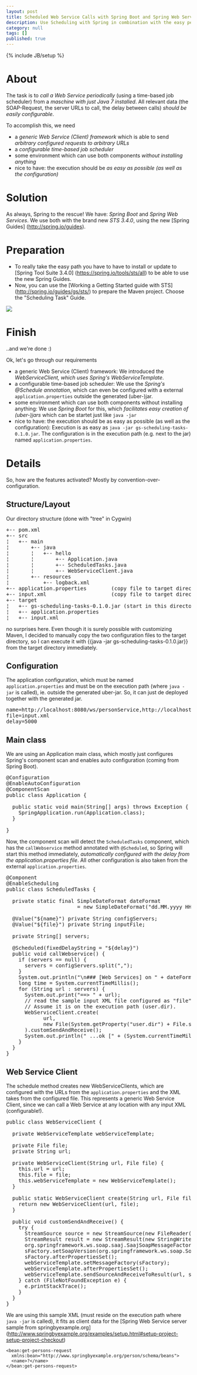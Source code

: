```yaml
---
layout: post
title: Scheduled Web Service Calls with Spring Boot and Spring Web Services
description: Use Scheduling with Spring in combination with the easy peasy Spring Boot with a scheduiled Web Service Call
category: null
tags: []
published: true
---
```


{% include JB/setup %}

# About

The task is to *call a Web Service periodically* (using a time-based job scheduler) from a *maschine with just Java 7 installed*.
All relevant data (the SOAP-Request, the server URLs to call, the delay between calls) *should be easily configurable*.

To accomplish this, we need
* a *generic Web Service (Client) framework* which is able to send *arbitrary configured requests to arbitrary URLs*
* a *configurable time-based job scheduler*
* some environment which can use both components *without installing anything*
* nice to have: the execution should be *as easy as possible (as well as the configuration)*

# Solution

As always, Spring to the rescue!
We have: *Spring Boot* and *Spring Web Services*. We use both with the brand new *STS 3.4.0*, using the new [Spring Guides] (http://spring.io/guides).

# Preparation

* To really take the easy path you have to have to install or update to [Spring Tool Suite 3.4.0] (https://spring.io/tools/sts/all) to be able to use the new Spring Guides.
* Now, you can use the [Working a Getting Started guide with STS] (http://spring.io/guides/gs/sts/) to prepare the Maven project. Choose the "Scheduling Task" Guide.

<img src="/assets/2013-09-27-scheduled-web-service-calls-with-spring-boot--spring-web-services/img/sts-gs.jpg" />

# Finish

..and we're done :)

Ok, let's go through our requirements
* a generic Web Service (Client) framework: We introduced the *WebServiceClient, which uses Spring's WebServiceTemplate*.
* a configurable time-based job scheduler: We use the *Spring's @Schedule annotation*, which can even be configured with a external `application.properties` outside the generated (uber-)jar.
* some environment which can use both components without installing anything: We use *Spring Boot* for this, which *facilitates easy creation of (uber-)jars* which can be startet just like `java -jar`
* nice to have: the execution should be as easy as possible (as well as the configuration): Execution is as easy as `java -jar gs-scheduling-tasks-0.1.0.jar`. The configuration is in the execution path (e.g. next to the jar) named `application.properties`.

# Details

So, how are the features activated? Mostly by convention-over-configuration.

## Structure/Layout

Our directory structure (done with "tree" in Cygwin)

<pre>
+-- pom.xml
+-- src
¦   +-- main
¦       +-- java
¦       ¦   +-- hello
¦       ¦       +-- Application.java
¦       ¦       +-- ScheduledTasks.java
¦       ¦       +-- WebServiceClient.java
¦       +-- resources
¦           +-- logback.xml
+-- application.properties        (copy file to target directory manually)
+-- input.xml                     (copy file to target directory manually)
+-- target
¦   +-- gs-scheduling-tasks-0.1.0.jar (start in this directory with java -jar ...)
¦   +-- application.properties
¦   +-- input.xml                 
</pre>

no surprises here. Even though it is surely possible with customizing Maven, I decided to manually copy the two configuration files to the target directory, so I can execute it with {{java -jar gs-scheduling-tasks-0.1.0.jar}} from the target directory immediately.

## Configuration

The application configuration, which must be named `application.properties` and must be on the execution path (where `java -jar` is called), ie. outside the generated uber-jar. So, it can just de deployed together with the generated jar.

<pre>
name=http://localhost:8080/ws/personService,http://localhost:8080/ws/personService
file=input.xml
delay=5000
</pre>

## Main class

We are using an Application main class, which mostly just configures Spring's component scan and enables auto configuration (coming from Spring Boot).

<pre>
@Configuration
@EnableAutoConfiguration
@ComponentScan
public class Application {

  public static void main(String[] args) throws Exception {
    SpringApplication.run(Application.class);
  }
  
}
</pre>

Now, the component scan will detect the `ScheduledTasks` component, which has the `callWebservice` method annotated with `@Scheduled`, so Spring will start this method immediately, *automatically configured with the delay from the application.properties file*.
All other configuration is also taken from the external `application.properties`.

<pre>
@Component
@EnableScheduling
public class ScheduledTasks {

  private static final SimpleDateFormat dateFormat 
                       = new SimpleDateFormat("dd.MM.yyyy HH:mm:ss");

  @Value("${name}") private String configServers;
  @Value("${file}") private String inputFile;

  private String[] servers;

  @Scheduled(fixedDelayString = "${delay}")
  public void callWebservice() {
    if (servers == null) {
      servers = configServers.split(",");
    }
    System.out.println("\n### [Web Services] on " + dateFormat.format(new Date()));
    long time = System.currentTimeMillis();
    for (String url : servers) {
      System.out.print("==> " + url);
      // read the sample input XML file configured as "file" in application.properties. 
      // Assume it is on the execution path (user.dir).
      WebServiceClient.create(
            url, 
            new File(System.getProperty("user.dir") + File.separatorChar + inputFile)
      ).customSendAndReceive();
      System.out.println(" ...ok [" + (System.currentTimeMillis() - time) + " ms]");
    }
  }
}
</pre>

## Web Service Client

The schedule method creates new WebServiceClients, which are configured with the URLs from the `application.properties` and the XML takes from the configured file.
This represents a generic Web Service Client, since we can call a Web Service at any location with any input XML (configurable!).

<pre>
public class WebServiceClient {

  private WebServiceTemplate webServiceTemplate;

  private File file;
  private String url;

  private WebServiceClient(String url, File file) {
    this.url = url;
    this.file = file;
    this.webServiceTemplate = new WebServiceTemplate();
  }

  public static WebServiceClient create(String url, File file) {
    return new WebServiceClient(url, file);
  }

  public void customSendAndReceive() {
    try {
      StreamSource source = new StreamSource(new FileReader(file));
      StreamResult result = new StreamResult(new StringWriter());
      org.springframework.ws.soap.saaj.SaajSoapMessageFactory sFactory = new org.springframework.ws.soap.saaj.SaajSoapMessageFactory();
      sFactory.setSoapVersion(org.springframework.ws.soap.SoapVersion.SOAP_12);
      sFactory.afterPropertiesSet();
      webServiceTemplate.setMessageFactory(sFactory);
      webServiceTemplate.afterPropertiesSet();
      webServiceTemplate.sendSourceAndReceiveToResult(url, source, result);
    } catch (FileNotFoundException e) {
      e.printStackTrace();
    }
  }
}
</pre>

We are using this sample XML (must reside on the execution path where `java -jar` is called), it fits as client data for the [Spring Web Service server sample from springbyexample.org] (http://www.springbyexample.org/examples/setup.html#setup-project-setup-project-checkout)

    <bean:get-persons-request
      xmlns:bean="http://www.springbyexample.org/person/schema/beans">
      <name>?</name>
    </bean:get-persons-request>
